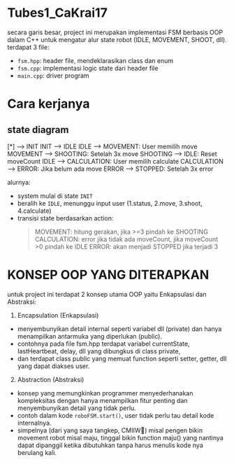 ﻿# Tubes1_CaKrai17

secara garis besar, project ini merupakan implementasi FSM berbasis OOP dalam C++ untuk mengatur alur state robot (IDLE, MOVEMENT, SHOOT, dll). terdapat 3 file:

- `fsm.hpp`: header file, mendeklarasikan class dan enum
- `fsm.cpp`: implementasi logic state dari header file
- `main.cpp`: driver program

# Cara kerjanya

## state diagram

[*] --> INIT
INIT --> IDLE
IDLE --> MOVEMENT: User memilih move
MOVEMENT --> SHOOTING: Setelah 3x move
SHOOTING --> IDLE: Reset moveCount
IDLE --> CALCULATION: User memilih calculate
CALCULATION --> ERROR: Jika belum ada move
ERROR --> STOPPED: Setelah 3x error

alurnya:

- system mulai di state `INIT`
- beralih ke `IDLE`, menunggu input user (1.status, 2.move, 3.shoot, 4.calculate)
- transisi state berdasarkan action:
  > MOVEMENT: hitung gerakan, jika >=3 pindah ke SHOOTING
  > CALCULATION: error jika tidak ada moveCount, jika moveCount >0 pindah ke IDLE
  > ERROR: akan menjadi STOPPED jika terjadi 3

# KONSEP OOP YANG DITERAPKAN

untuk project ini terdapat 2 konsep utama OOP yaitu Enkapsulasi dan Abstraksi:

1. Encapsulation (Enkapsulasi)

- menyembunyikan detail internal seperti variabel dll (private) dan hanya menampilkan antarmuka yang diperlukan (public).
- contohnya pada file fsm.hpp terdapat variabel currentState, lastHeartbeat, delay, dll yang dibungkus di class private,
- dan terdapat class public yang memuat function seperti setter, getter, dll yang dapat diakses user.

2. Abstraction (Abstraksi)

- konsep yang memungkinkan programmer menyederhanakan kompleksitas dengan hanya menampilkan fitur penting dan menyembunyikan detail yang tidak perlu.
- contoh dalam kode `roboFSM.start()`, user tidak perlu tau detail kode internalnya.
- simpelnya (dari yang saya tangkep, CMIIW🙏) misal pengen bikin movement robot misal maju, tinggal bikin function maju() yang nantinya dapat dipanggil ketika dibutuhkan tanpa harus menulis kode nya berulang kali.
